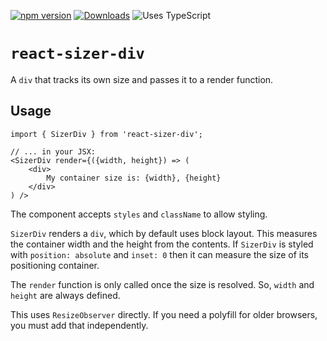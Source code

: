 [![npm version](https://img.shields.io/npm/v/react-sizer-div.svg)](https://www.npmjs.com/package/react-sizer-div)
[![Downloads](https://img.shields.io/npm/dm/react-sizer-div.svg)](https://www.npmjs.com/package/react-sizer-div)
![Uses TypeScript](https://img.shields.io/badge/Uses-Typescript-294E80.svg)


# `react-sizer-div`

A `div` that tracks its own size and passes it to a render function.

## Usage
```tsx
import { SizerDiv } from 'react-sizer-div';

// ... in your JSX:
<SizerDiv render={({width, height}) => (
    <div>
        My container size is: {width}, {height}
    </div>
) />
```

The component accepts `styles` and `className` to allow styling.

`SizerDiv` renders a `div`, which by default uses block layout. This measures the container width and the height from the contents.
If `SizerDiv` is styled with `position: absolute` and `inset: 0` then it can measure the size of its positioning container.

The `render` function is only called once the size is resolved. So, `width` and `height` are always defined.
 
This uses `ResizeObserver` directly. If you need a polyfill for older browsers, you must add that independently.
